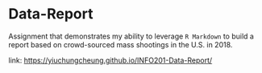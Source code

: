 # Data-Report
Assignment that demonstrates my ability to leverage `R Markdown` to build a report based on crowd-sourced mass shootings in the U.S. in 2018.  

link: https://yiuchungcheung.github.io/INFO201-Data-Report/

